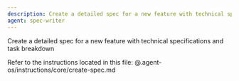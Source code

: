 ```yaml
---
description: Create a detailed spec for a new feature with technical specifications and task breakdown
agent: spec-writer
---
```


Create a detailed spec for a new feature with technical specifications and task breakdown

Refer to the instructions located in this file:
@.agent-os/instructions/core/create-spec.md
